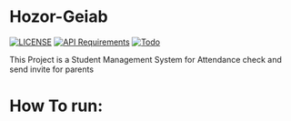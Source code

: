 # Hozor-Geiab
[![LICENSE](https://img.shields.io/badge/LICENSE-GPL--3.0-green)](https://github.com/arshiahaeri89/Hozor-Geiab/blob/master/LICENSE) 
[![API Requirements](https://img.shields.io/badge/Requirements-See%20Here-orange)](https://github.com/arshiahaeri89/Hozor-Geiab/blob/master/api/requirements.txt)
[![Todo](https://img.shields.io/badge/Todo-See%20Here-success)](https://github.com/arshiahaeri89/Hozor-Geiab/blob/master/TODO.md)

This Project is a Student Management System for Attendance check and send invite for parents

# How To run:

